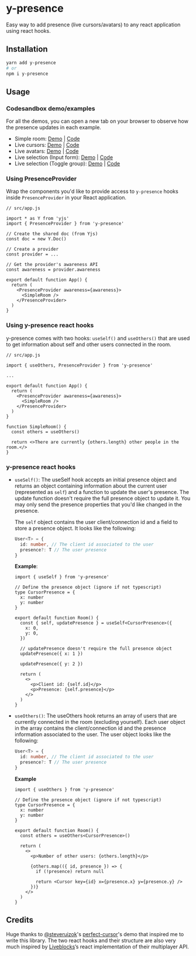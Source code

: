 # y-presence

Easy way to add presence (live cursors/avatars) to any react application using react hooks.

## Installation

```bash
yarn add y-presence
# or
npm i y-presence
```

## Usage

### Codesandbox demo/examples

For all the demos, you can open a new tab on your browser to observe how the presence updates in each example.

- Simple room: [Demo](https://7ll3u.csb.app/) | [Code](https://codesandbox.io/s/y-presence-demo-simple-room-7ll3u)
- Live cursors: [Demo](https://bj2p2.csb.app/) | [Code](https://codesandbox.io/s/y-presence-demo-live-cursors-bj2p2)
- Live avatars: [Demo](https://65xpc.csb.app/) | [Code](https://codesandbox.io/s/y-presence-demo-live-avatars-65xpc)
- Live selection (Input form): [Demo](https://5gmzw.csb.app/) | [Code](https://codesandbox.io/s/y-presence-demo-live-selections-5gmzw)
- Live selection (Toggle group): [Demo](https://5qp5w.csb.app/) | [Code](https://codesandbox.io/s/y-presence-demo-toggle-selection-5qp5w)

### Using PresenceProvider

Wrap the components you'd like to provide access to `y-presence` hooks inside `PresenceProvider` in your React application.

```tsx
// src/app.js

import * as Y from 'yjs'
import { PresenceProvider } from 'y-presence'

// Create the shared doc (from Yjs)
const doc = new Y.Doc()

// Create a provider
const provider = ...

// Get the provider's awareness API
const awareness = provider.awareness

export default function App() {
  return (
    <PresenceProvider awareness={awareness}>
      <SimpleRoom />
    </PresenceProvider>
  )
}
```

### Using y-presence react hooks

y-presence comes with two hooks: `useSelf()` and `useOthers()` that are used to get information about self and other users connected in the room.

```tsx
// src/app.js

import { useOthers, PresenceProvider } from 'y-presence'

...

export default function App() {
  return (
    <PresenceProvider awareness={awareness}>
      <SimpleRoom />
    </PresenceProvider>
  )
}

function SimpleRoom() {
  const others = useOthers()

  return <>There are currently {others.length} other people in the room.</>
}
```

### y-presence react hooks

- `useSelf()`:
  The useSelf hook accepts an initial presence object and returns an object containing information
  about the current user (represented as `self`) and a function to update the user's presence. The update function doesn't require the full presence object to update it. You may only send the
  presence properties that you'd like changed in the presence.

  The `self` object contains the user client/connection id and a field to store a presence object.
  It looks like the following:

  ```ts
  User<T> = {
    id: number, // The client id associated to the user
    presence?: T // The user presence
  }
  ```

  **Example**:

  ```tsx
  import { useSelf } from 'y-presence'

  // Define the presence object (ignore if not typescript)
  type CursorPresence = {
    x: number
    y: number
  }

  export default function Room() {
    const { self, updatePresence } = useSelf<CursorPresence>({
      x: 0,
      y: 0,
    })

    // updatePresence doesn't require the full presence object
    updatePresence({ x: 1 })

    updatePresence({ y: 2 })

    return (
      <>
        <p>Client id: {self.id}</p>
        <p>Presence: {self.presence}</p>
      </>
    )
  }
  ```

- `useOthers()`:
  The useOthers hook returns an array of users that are currently connected in the room
  (excluding yourself). Each user object in the array contains the client/connection id
  and the presence information associated to the user. The user object looks like the
  following:

  ```ts
  User<T> = {
    id: number, // The client id associated to the user
    presence?: T // The user presence
  }
  ```

  **Example**

  ```tsx
  import { useOthers } from 'y-presence'

  // Define the presence object (ignore if not typescript)
  type CursorPresence = {
    x: number
    y: number
  }

  export default function Room() {
    const others = useOthers<CursorPresence>()

    return (
      <>
        <p>Number of other users: {others.length}</p>

        {others.map(({ id, presence }) => {
          if (!presence) return null

          return <Cursor key={id} x={presence.x} y={presence.y} />
        })}
      </>
    )
  }
  ```

## Credits

Huge thanks to [@steveruizok](https://github.com/steveruizok)'s [perfect-cursor](https://codesandbox.io/s/u85tu)'s demo that inspired me to write this library. The two react hooks and their structure are also very much inspired by [Liveblocks](https://liveblocks.io/)’s react implementation of their multiplayer API.

